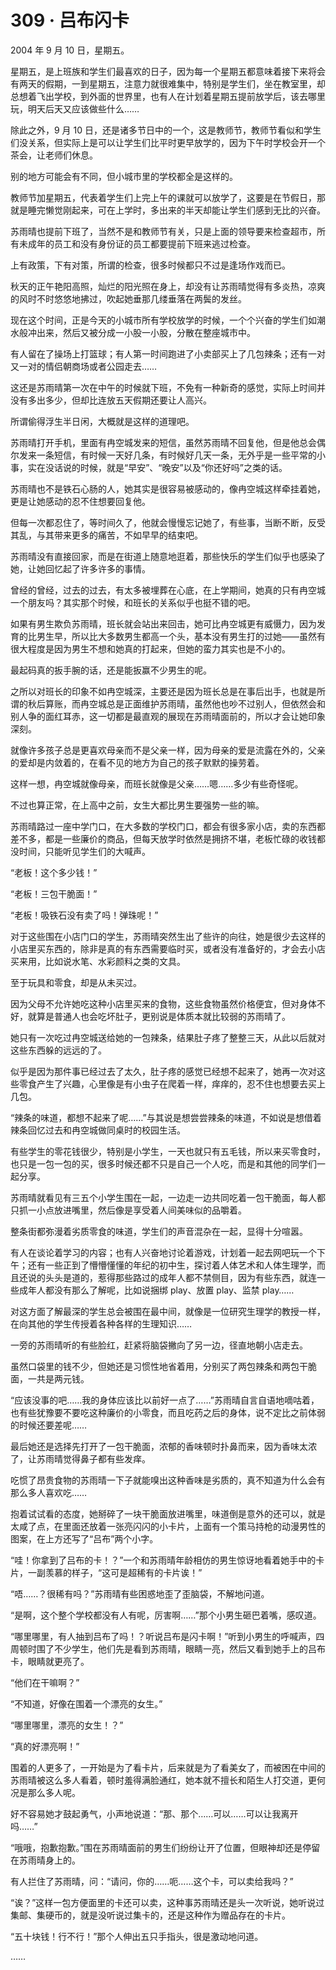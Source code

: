 <link rel="stylesheet" href="../styles/text.css"/>
<h1>309 · 吕布闪卡</h1>

2004 年 9 月 10 日，星期五。

星期五，是上班族和学生们最喜欢的日子，因为每一个星期五都意味着接下来将会有两天的假期，一到星期五，注意力就很难集中，特别是学生们，坐在教室里，却总想着飞出学校，到外面的世界里，也有人在计划着星期五提前放学后，该去哪里玩，明天后天又应该做些什么……

除此之外，9 月 10 日，还是诸多节日中的一个，这是教师节，教师节看似和学生们没关系，但实际上是可以让学生们比平时更早放学的，因为下午时学校会开一个茶会，让老师们休息。

别的地方可能会有不同，但小城市里的学校都全是这样的。

教师节加星期五，代表着学生们上完上午的课就可以放学了，这要是在节假日，那就是睡完懒觉刚起来，可在上学时，多出来的半天却能让学生们感到无比的兴奋。

苏雨晴也提前下班了，当然不是和教师节有关，只是上面的领导要来检查超市，所有未成年的员工和没有身份证的员工都要提前下班来逃过检查。

上有政策，下有对策，所谓的检查，很多时候都只不过是逢场作戏而已。

秋天的正午艳阳高照，灿烂的阳光照在身上，却没有让苏雨晴觉得有多炎热，凉爽的风时不时悠悠地拂过，吹起她垂那几缕垂落在两鬓的发丝。

现在这个时间，正是今天的小城市所有学校放学的时候，一个个兴奋的学生们如潮水般冲出来，然后又被分成一小股一小股，分散在整座城市中。

有人留在了操场上打篮球；有人第一时间跑进了小卖部买上了几包辣条；还有一对又一对的情侣朝商场或者公园走去……

这还是苏雨晴第一次在中午的时候就下班，不免有一种新奇的感觉，实际上时间并没有多出多少，但却比连放五天假期还要让人高兴。

所谓偷得浮生半日闲，大概就是这样的道理吧。

苏雨晴打开手机，里面有冉空城发来的短信，虽然苏雨晴不回复他，但是他总会偶尔发来一条短信，有时候一天好几条，有时候好几天一条，无外乎是一些平常的小事，实在没话说的时候，就是“早安”、“晚安”以及“你还好吗”之类的话。

苏雨晴也不是铁石心肠的人，她其实是很容易被感动的，像冉空城这样牵挂着她，更是让她感动的忍不住想要回复他。

但每一次都忍住了，等时间久了，他就会慢慢忘记她了，有些事，当断不断，反受其乱，与其带来更多的痛苦，不如早早的结束吧。

苏雨晴没有直接回家，而是在街道上随意地逛着，那些快乐的学生们似乎也感染了她，让她回忆起了许多许多的事情。

曾经的曾经，过去的过去，有太多被埋葬在心底，在上学期间，她真的只有冉空城一个朋友吗？其实那个时候，和班长的关系似乎也挺不错的吧。

如果有男生欺负苏雨晴，班长就会站出来回击，她可比冉空城更有威慑力，因为发育的比男生早，所以比大多数男生都高一个头，基本没有男生打的过她——虽然有很大程度是因为男生不想和她真的打起来，但她的蛮力其实也是不小的。

最起码真的扳手腕的话，还是能扳赢不少男生的呢。

之所以对班长的印象不如冉空城深，主要还是因为班长总是在事后出手，也就是所谓的秋后算账，而冉空城总是正面维护苏雨晴，虽然他也吵不过别人，但依然会和别人争的面红耳赤，这一切都是最直观的展现在苏雨晴面前的，所以才会让她印象深刻。

就像许多孩子总是更喜欢母亲而不是父亲一样，因为母亲的爱是流露在外的，父亲的爱却是内敛着的，在看不见的地方为自己的孩子默默的操劳着。

这样一想，冉空城就像母亲，而班长就像是父亲……嗯……多少有些奇怪呢。

不过也算正常，在上高中之前，女生大都比男生要强势一些的嘛。

苏雨晴路过一座中学门口，在大多数的学校门口，都会有很多家小店，卖的东西都差不多，都是一些廉价的商品，但每天放学时依然是拥挤不堪，老板忙碌的收钱都没时间，只能听见学生们的大喊声。

“老板！这个多少钱！”

“老板！三包干脆面！”

“老板！吸铁石没有卖了吗！弹珠呢！”

对于这些围在小店门口的学生，苏雨晴突然生出了些许的向往，她是很少去这样的小店里买东西的，除非是真的有东西需要临时买，或者没有准备好的，才会去小店买来用，比如说水笔、水彩颜料之类的文具。

至于玩具和零食，却是从未买过。

因为父母不允许她吃这种小店里买来的食物，这些食物虽然价格便宜，但对身体不好，就算是普通人也会吃坏肚子，更别说是体质本就比较弱的苏雨晴了。

她只有一次吃过冉空城送给她的一包辣条，结果肚子疼了整整三天，从此以后就对这些东西躲的远远的了。

似乎是因为那件事已经过去了太久，肚子疼的感觉已经想不起来了，她再一次对这些零食产生了兴趣，心里像是有小虫子在爬着一样，痒痒的，忍不住也想要去买上几包。

“辣条的味道，都想不起来了呢……”与其说是想尝尝辣条的味道，不如说是想借着辣条回忆过去和冉空城做同桌时的校园生活。

有些学生的零花钱很少，特别是小学生，一天也就只有五毛钱，所以来买零食时，也只是一包一包的买，很多时候还都不只是自己一个人吃，而是和其他的同学们一起分享。

苏雨晴就看见有三五个小学生围在一起，一边走一边共同吃着一包干脆面，每人都只抓一小点放进嘴里，然后像是享受着人间美味似的品嚼着。

整条街都弥漫着劣质零食的味道，学生们的声音混杂在一起，显得十分喧嚣。

有人在谈论着学习的内容；也有人兴奋地讨论着游戏，计划着一起去网吧玩一个下午；还有一些正到了懵懵懂懂的年纪的初中生，探讨着人体艺术和人体生理学，而且还说的头头是道的，惹得那些路过的成年人都不禁侧目，因为有些东西，就连一些成年人都没有那么了解呢，比如说捆绑 play、放置 play、监禁 play……

对这方面了解最深的学生总会被围在最中间，就像是一位研究生理学的教授一样，在向其他的学生传授着各种各样的生理知识……

一旁的苏雨晴听的有些脸红，赶紧将脑袋撇向了另一边，径直地朝小店走去。

虽然口袋里的钱不少，但她还是习惯性地省着用，分别买了两包辣条和两包干脆面，一共是两元钱。

“应该没事的吧……我的身体应该比以前好一点了……”苏雨晴自言自语地嘀咕着，也有些犹豫要不要吃这种廉价的小零食，而且吃药之后的身体，说不定比之前体弱的时候还要差呢……

最后她还是选择先打开了一包干脆面，浓郁的香味顿时扑鼻而来，因为香味太浓了，让苏雨晴觉得鼻子都有些发痒。

吃惯了昂贵食物的苏雨晴一下子就能嗅出这种香味是劣质的，真不知道为什么会有那么多人喜欢吃……

抱着试试看的态度，她掰碎了一块干脆面放进嘴里，味道倒是意外的还可以，就是太咸了点，在里面还放着一张亮闪闪的小卡片，上面有一个策马持枪的动漫男性的图案，在上方还写了“吕布”两个小字。

“哇！你拿到了吕布的卡！？”一个和苏雨晴年龄相仿的男生惊讶地看着她手中的卡片，一副羡慕的样子，“这可是超稀有的卡片诶！”

“唔……？很稀有吗？”苏雨晴有些困惑地歪了歪脑袋，不解地问道。

“是啊，这个整个学校都没有人有呢，厉害啊……”那个小男生砸巴着嘴，感叹道。

“哪里哪里，有人抽到吕布了吗！？听说吕布是闪卡啊！”听到小男生的呼喊声，四周顿时围了不少学生，他们先是看到苏雨晴，眼睛一亮，然后又看到她手上的吕布卡，眼睛就更亮了。

“他们在干嘛啊？”

“不知道，好像在围着一个漂亮的女生。”

“哪里哪里，漂亮的女生！？”

“真的好漂亮啊！”

围着的人更多了，一开始是为了看卡片，后来就是为了看美女了，而被困在中间的苏雨晴被这么多人看着，顿时羞得满脸通红，她本就不擅长和陌生人打交道，更何况是那么多人呢。

好不容易她才鼓起勇气，小声地说道：“那、那个……可以……可以让我离开吗……”

“哦哦，抱歉抱歉。”围在苏雨晴面前的男生们纷纷让开了位置，但眼神却还是停留在苏雨晴身上的。

有人拦住了苏雨晴，问：“请问，你的……呃……这个卡，可以卖给我吗？”

“诶？”这样一包方便面里的卡还可以卖，这种事苏雨晴还是头一次听说，她听说过集邮、集硬币的，就是没听说过集卡的，还是这种作为赠品存在的卡片。

“五十块钱！行不行！”那个人伸出五只手指头，很是激动地问道。

……
